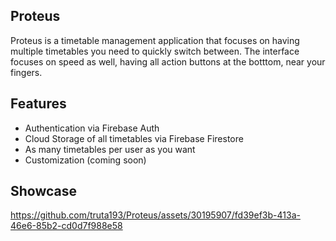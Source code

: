 ## Proteus
Proteus is a timetable management application that focuses on having multiple timetables you need to quickly switch between. The interface focuses on speed as well, having all action buttons at the botttom, near your fingers.

## Features
- Authentication via Firebase Auth
- Cloud Storage of all timetables via Firebase Firestore
- As many timetables per user as you want
- Customization (coming soon)

## Showcase

https://github.com/truta193/Proteus/assets/30195907/fd39ef3b-413a-46e6-85b2-cd0d7f988e58

